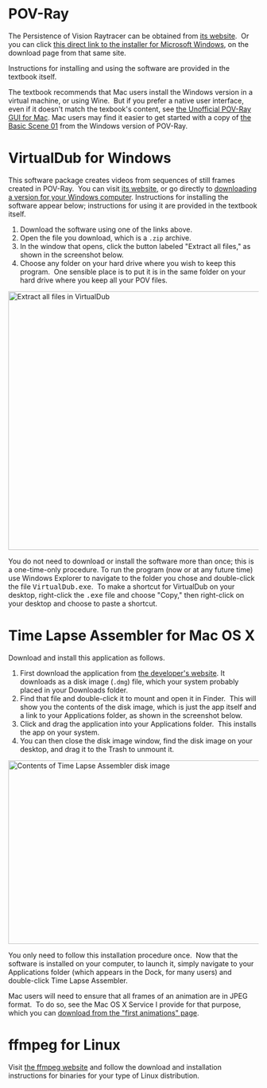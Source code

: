 
# POV-Ray

The Persistence of Vision Raytracer can be obtained from [its website](http://www.povray.org/).  Or you can click [this direct link to the installer for Microsoft Windows](http://www.povray.org/redirect/www.povray.org/ftp/pub/povray/Official/povwin-3.7-agpl3-setup.exe), on the download page from that same site.

Instructions for installing and using the software are provided in the textbook itself.

The textbook recommends that Mac users install the Windows version in a
virtual machine, or using Wine.  But if you prefer a native user interface,
even if it doesn't match the texbook's content, see [the Unofficial POV-Ray
GUI for Mac](http://megapov.inetart.net/povrayunofficial_mac/finalpov.html).
Mac users may find it easier to get started with a copy of [the Basic Scene
01](files/basic-scene-01.pov) from the Windows version of POV-Ray.

# VirtualDub for Windows

This software package creates videos from sequences of still frames created
in POV-Ray.  You can visit [its website](http://virtualdub.org/), or go
directly to [downloading a version for your Windows
computer](https://sourceforge.net/projects/virtualdub/files/virtualdub-win/1.9.11.32842/VirtualDub-1.9.11.zip/download).
Instructions for installing the software appear below; instructions for
using it are provided in the textbook itself.

  1. Download the software using one of the links above.
  2. Open the file you download, which is a `.zip` archive.
  3. In the window that opens, click the button labeled "Extract all
     files," as shown in the screenshot below.
  4. Choose any folder on your hard drive where you wish to keep this
     program.  One sensible place is to put it is in the same folder on
     your hard drive where you keep all your POV files.

<img class="aligncenter size-large wp-image-206"
src="http://45.79.175.103/natewp/wp-content/uploads/2013/05/virtualdub-extract.png?w=611"
alt="Extract all files in VirtualDub" width="611" height="520"
srcset="http://45.79.175.103/natewp/wp-content/uploads/2013/05/virtualdub-extract.png
705w,
http://45.79.175.103/natewp/wp-content/uploads/2013/05/virtualdub-extract-300x255.png
300w" sizes="(max-width: 611px) 100vw, 611px" />

You do not need to download or install the software more than once; this is
a one-time-only procedure. To run the program (now or at any future time)
use Windows Explorer to navigate to the folder you chose and double-click
the file <tt>VirtualDub.exe</tt>.  To make a shortcut for VirtualDub on your
desktop, right-click the <tt>.exe</tt> file and choose "Copy," then
right-click on your desktop and choose to paste a shortcut.

# Time Lapse Assembler for Mac OS X

Download and install this application as follows.

  1. First download the application from [the developer's
     website](http://www.dayofthenewdan.com/projects/time-lapse-assembler-1/).
     It downloads as a disk image (`.dmg`) file, which your system probably
     placed in your Downloads folder.
  2. Find that file and double-click it to mount and open it in Finder.
     This will show you the contents of the disk image, which is just the
     app itself and a link to your Applications folder, as shown in the
     screenshot below.
  3. Click and drag the application into your Applications folder.  This
     installs the app on your system.
  4. You can then close the disk image window, find the disk image on your
     desktop, and drag it to the Trash to unmount it.

<img class="aligncenter size-large wp-image-208"
src="http://45.79.175.103/natewp/wp-content/uploads/2013/05/time-lapse-assembler-installation.png?w=611"
alt="Contents of Time Lapse Assembler disk image" width="611" height="369"
srcset="http://45.79.175.103/natewp/wp-content/uploads/2013/05/time-lapse-assembler-installation.png
736w,
http://45.79.175.103/natewp/wp-content/uploads/2013/05/time-lapse-assembler-installation-300x181.png
300w" sizes="(max-width: 611px) 100vw, 611px" />

You only need to follow this installation procedure once.  Now that the
software is installed on your computer, to launch it, simply navigate to
your Applications folder (which appears in the Dock, for many users) and
double-click Time Lapse Assembler.

Mac users will need to ensure that all frames of an animation are in JPEG
format.  To do so, see the Mac OS X Service I provide for that purpose,
which you can [download from the "first animations"
page](https://mocg.wordpress.com/pov-break-e-resources/).

# ffmpeg for Linux

Visit [the ffmpeg website](http://www.ffmpeg.org/) and follow the download
and installation instructions for binaries for your type of Linux
distribution.
